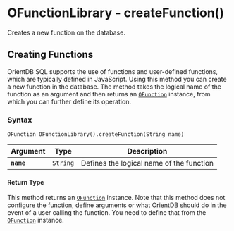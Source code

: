 
# OFunctionLibrary - createFunction()

Creates a new function on the database.

## Creating Functions

OrientDB SQL supports the use of functions and user-defined functions, which are typically defined in JavaScript.   Using this method you can create a new function in the database.  The method takes the logical name of the function as an argument and then returns an [`OFunction`](../OFunction.md) instance, from which you can further define its operation.

### Syntax

```
OFunction OFunctionLibrary().createFunction(String name)
```

| Argument | Type | Description |
|---|---|---|
| **`name`** | `String` | Defines the logical name of the function |

#### Return Type

This method returns an [`OFunction`](../OFunction.md) instance.  Note that this method does not configure the function, define arguments or what OrientDB should do in the event of a user calling the function.  You need to define that from the [`OFunction`](../OFunction.md) instance.

